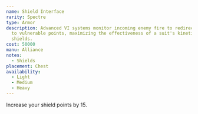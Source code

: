 ```yaml
---
name: Shield Interface
rarity: Spectre
type: Armor
description: Advanced VI systems monitor incoming enemy fire to redirect energy
  to vulnerable points, maximizing the effectiveness of a suit's kinetic barrier
  shields.
cost: 50000
manu: Alliance
notes:
  - Shields
placement: Chest
availability:
  - Light
  - Medium
  - Heavy
---
```

Increase your shield points by 15.
